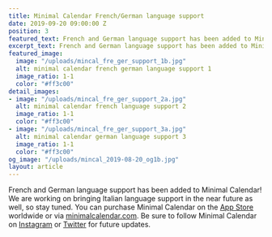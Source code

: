 ```yaml
---
title: Minimal Calendar French/German language support
date: 2019-09-20 09:00:00 Z
position: 3
featured_text: French and German language support has been added to Minimal Calendar!
excerpt_text: French and German language support has been added to Minimal Calendar.
featured_image:
  image: "/uploads/mincal_fre_ger_support_1b.jpg"
  alt: minimal calendar french german language support 1
  image_ratio: 1-1
  color: "#ff3c00"
detail_images:
- image: "/uploads/mincal_fre_ger_support_2a.jpg"
  alt: minimal calendar french language support 2
  image_ratio: 1-1
  color: "#ff3c00"
- image: "/uploads/mincal_fre_ger_support_3a.jpg"
  alt: minimal calendar german language support 3
  image_ratio: 1-1
  color: "#ff3c00"
og_image: "/uploads/mincal_2019-08-20_og1b.jpg"
layout: article
---
```


French and German language support has been added to Minimal Calendar! We are working on bringing Italian language support in the near future as well, so stay tuned.
You can purchase Minimal Calendar on the [App Store](https://itunes.apple.com/app/minimal-calendar-minimal-cal/id1437198666) worldwide or via [minimalcalendar.com](https://minimalcalendar.com/). Be sure to follow Minimal Calendar on [Instagram](http://instagram.com/minimalcalendar) or [Twitter](https://twitter.com/minimalcalendar) for future updates.